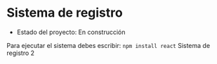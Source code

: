 <h1>Sistema de registro</h1>

- Estado del proyecto: En construcción

Para ejecutar el sistema debes escribir:
```npm install react```
Sistema de registro 2

